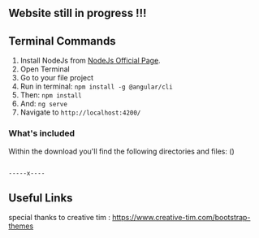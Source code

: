## Website still in progress !!!
## Terminal Commands

1. Install NodeJs from [NodeJs Official Page](https://nodejs.org/en).
2. Open Terminal
3. Go to your file project
4. Run in terminal: ```npm install -g @angular/cli```
5. Then: ```npm install```
6. And: ```ng serve```
7. Navigate to `http://localhost:4200/`

### What's included

Within the download you'll find the following directories and files: ()
```

-----x----

```
## Useful Links

special thanks to creative tim : <https://www.creative-tim.com/bootstrap-themes>
